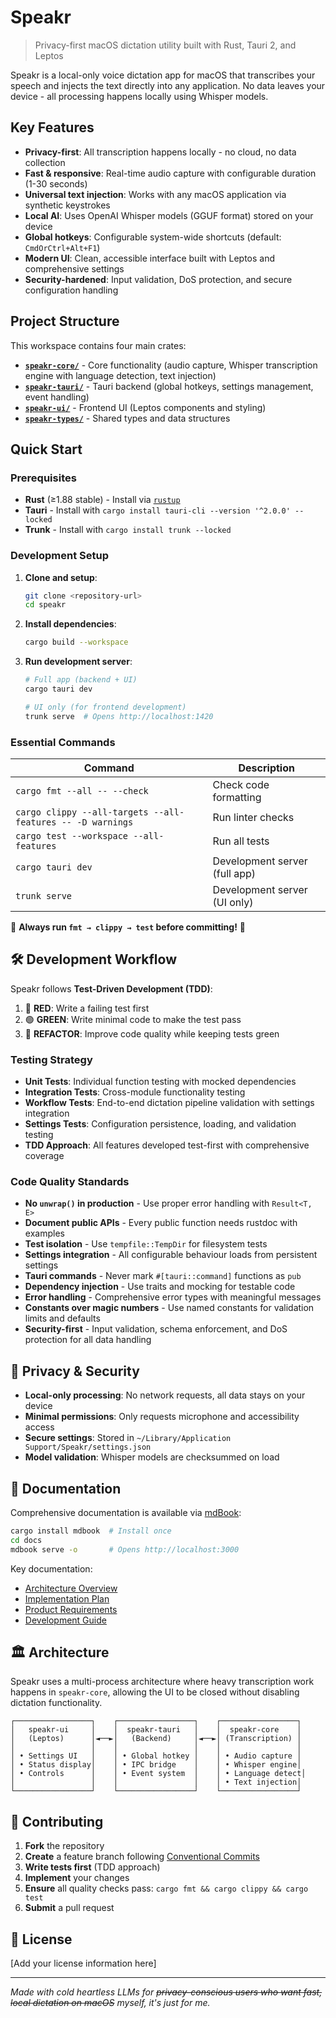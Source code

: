 # Speakr

> Privacy-first macOS dictation utility built with Rust, Tauri 2, and Leptos

Speakr is a local-only voice dictation app for macOS that transcribes your speech and injects the
text directly into any application. No data leaves your device - all processing happens locally
using Whisper models.

## Key Features

- **Privacy-first**: All transcription happens locally - no cloud, no data collection
- **Fast & responsive**: Real-time audio capture with configurable duration (1-30 seconds)
- **Universal text injection**: Works with any macOS application via synthetic keystrokes
- **Local AI**: Uses OpenAI Whisper models (GGUF format) stored on your device
- **Global hotkeys**: Configurable system-wide shortcuts (default: `CmdOrCtrl+Alt+F1`)
- **Modern UI**: Clean, accessible interface built with Leptos and comprehensive settings
- **Security-hardened**: Input validation, DoS protection, and secure configuration handling

## Project Structure

This workspace contains four main crates:

- **[`speakr-core/`](speakr-core/)** - Core functionality (audio capture, Whisper transcription
  engine with language detection, text injection)
- **[`speakr-tauri/`](speakr-tauri/)** - Tauri backend (global hotkeys, settings management, event
  handling)
- **[`speakr-ui/`](speakr-ui/)** - Frontend UI (Leptos components and styling)
- **[`speakr-types/`](speakr-types/)** - Shared types and data structures

## Quick Start

### Prerequisites

- **Rust** (≥1.88 stable) - Install via [`rustup`](https://rustup.rs/)
- **Tauri** - Install with `cargo install tauri-cli --version '^2.0.0' --locked`
- **Trunk** - Install with `cargo install trunk --locked`

### Development Setup

1. **Clone and setup**:

   ```bash
   git clone <repository-url>
   cd speakr
   ```

2. **Install dependencies**:

   ```bash
   cargo build --workspace
   ```

3. **Run development server**:

   ```bash
   # Full app (backend + UI)
   cargo tauri dev

   # UI only (for frontend development)
   trunk serve  # Opens http://localhost:1420
   ```

### Essential Commands

| Command                                                    | Description                   |
| ---------------------------------------------------------- | ----------------------------- |
| `cargo fmt --all -- --check`                               | Check code formatting         |
| `cargo clippy --all-targets --all-features -- -D warnings` | Run linter checks             |
| `cargo test --workspace --all-features`                    | Run all tests                 |
| `cargo tauri dev`                                          | Development server (full app) |
| `trunk serve`                                              | Development server (UI only)  |

🚨 **Always run `fmt → clippy → test` before committing!** 🚨

## 🛠️ Development Workflow

Speakr follows **Test-Driven Development (TDD)**:

1. 🔴 **RED**: Write a failing test first
2. 🟢 **GREEN**: Write minimal code to make the test pass
3. 🔵 **REFACTOR**: Improve code quality while keeping tests green

### Testing Strategy

- **Unit Tests**: Individual function testing with mocked dependencies
- **Integration Tests**: Cross-module functionality testing
- **Workflow Tests**: End-to-end dictation pipeline validation with settings integration
- **Settings Tests**: Configuration persistence, loading, and validation testing
- **TDD Approach**: All features developed test-first with comprehensive coverage

### Code Quality Standards

- **No `unwrap()` in production** - Use proper error handling with `Result<T, E>`
- **Document public APIs** - Every public function needs rustdoc with examples
- **Test isolation** - Use `tempfile::TempDir` for filesystem tests
- **Settings integration** - All configurable behaviour loads from persistent settings
- **Tauri commands** - Never mark `#[tauri::command]` functions as `pub`
- **Dependency injection** - Use traits and mocking for testable code
- **Error handling** - Comprehensive error types with meaningful messages
- **Constants over magic numbers** - Use named constants for validation limits and defaults
- **Security-first** - Input validation, schema enforcement, and DoS protection for all data
  handling

## 🔐 Privacy & Security

- **Local-only processing**: No network requests, all data stays on your device
- **Minimal permissions**: Only requests microphone and accessibility access
- **Secure settings**: Stored in `~/Library/Application Support/Speakr/settings.json`
- **Model validation**: Whisper models are checksummed on load

## 📖 Documentation

Comprehensive documentation is available via [mdBook](https://github.com/rust-lang/mdBook):

```bash
cargo install mdbook  # Install once
cd docs
mdbook serve -o       # Opens http://localhost:3000
```

Key documentation:

- [Architecture Overview](docs/ARCHITECTURE.md)
- [Implementation Plan](docs/IMPLEMENTATION_PLAN.md)
- [Product Requirements](docs/PRD.md)
- [Development Guide](DEVELOPMENT.md)

## 🏛️ Architecture

Speakr uses a multi-process architecture where heavy transcription work happens in `speakr-core`,
allowing the UI to be closed without disabling dictation functionality.

```text
┌─────────────────┐    ┌─────────────────┐    ┌─────────────────┐
│   speakr-ui     │    │  speakr-tauri   │    │  speakr-core    │
│   (Leptos)      │◄──►│   (Backend)     │◄──►│ (Transcription) │
│                 │    │                 │    │                 │
│ • Settings UI   │    │ • Global hotkey │    │ • Audio capture │
│ • Status display│    │ • IPC bridge    │    │ • Whisper engine│
│ • Controls      │    │ • Event system  │    │ • Language detect│
│                 │    │                 │    │ • Text injection│
└─────────────────┘    └─────────────────┘    └─────────────────┘
```

## 🤝 Contributing

1. **Fork** the repository
2. **Create** a feature branch following [Conventional Commits](https://conventionalcommits.org/)
3. **Write tests first** (TDD approach)
4. **Implement** your changes
5. **Ensure** all quality checks pass: `cargo fmt && cargo clippy && cargo test`
6. **Submit** a pull request

## 📄 License

[Add your license information here]

---

_Made with cold heartless LLMs for_ _~~privacy-conscious users who want fast, local dictation on
macOS~~ myself, it's just for me._
